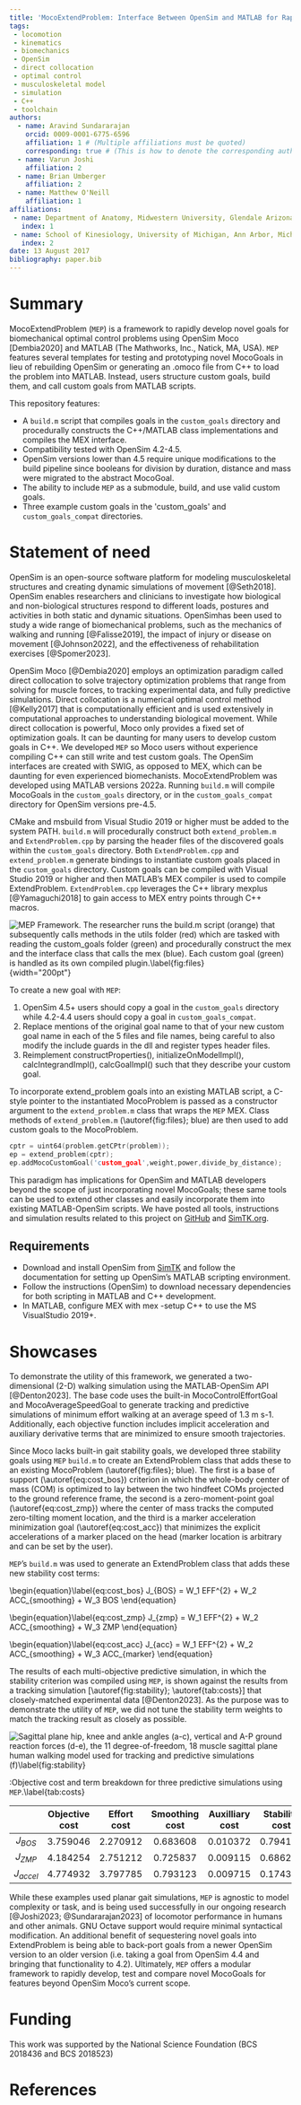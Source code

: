 ```yaml
---
title: 'MocoExtendProblem: Interface Between OpenSim and MATLAB for Rapidly Developing Direct Collocation Goals in Moco'
tags:
 - locomotion
 - kinematics
 - biomechanics
 - OpenSim
 - direct collocation
 - optimal control
 - musculoskeletal model
 - simulation
 - C++
 - toolchain
authors:
  - name: Aravind Sundararajan
    orcid: 0009-0001-6775-6596
    affiliation: 1 # (Multiple affiliations must be quoted)
	corresponding: true # (This is how to denote the corresponding author)
  - name: Varun Joshi
    affiliation: 2
  - name: Brian Umberger
    affiliation: 2
  - name: Matthew O'Neill
    affiliation: 1
affiliations:
 - name: Department of Anatomy, Midwestern University, Glendale Arizona, USA
   index: 1
 - name: School of Kinesiology, University of Michigan, Ann Arbor, Michigan, USA
   index: 2
date: 13 August 2017
bibliography: paper.bib
---
```


# Summary

MocoExtendProblem (`MEP`) is a framework to rapidly develop novel goals for biomechanical optimal control problems using OpenSim Moco [Dembia2020] and MATLAB (The Mathworks, Inc., Natick, MA, USA). `MEP` features several templates for testing and prototyping novel MocoGoals in lieu of rebuilding OpenSim or generating an .omoco file from C++ to load the problem into MATLAB. Instead, users structure custom goals, build them, and call custom goals from MATLAB scripts.

This repository features:

- A `build.m` script that compiles goals in the `custom_goals` directory and procedurally constructs the C++/MATLAB class implementations and compiles the MEX interface.
- Compatibility tested with OpenSim 4.2-4.5.
- OpenSim versions lower than 4.5 require unique modifications to the build pipeline since booleans for division by duration, distance and mass were migrated to the abstract MocoGoal. 
- The ability to include `MEP` as a submodule, build, and use valid custom goals.
- Three example custom goals in the 'custom_goals' and `custom_goals_compat` directories.


# Statement of need

OpenSim is an open-source software platform for modeling musculoskeletal structures and creating dynamic simulations of movement [@Seth2018]. OpenSim enables researchers and clinicians to investigate how biological and non-biological structures respond to different loads, postures and activities in both static and dynamic situations. OpenSimhas been used to study a wide range of biomechanical problems, such as the mechanics of walking and running [@Falisse2019], the impact of injury or disease on movement [@Johnson2022], and the effectiveness of rehabilitation exercises [@Spomer2023]. 
 
OpenSim Moco [@Dembia2020] employs an optimization paradigm called direct collocation to solve trajectory optimization problems that range from solving for muscle forces, to tracking experimental data, and fully predictive simulations. Direct collocation is a numerical optimal control method [@Kelly2017] that is computationally efficient and is used extensively in computational approaches to understanding biological movement. While direct collocation is powerful, Moco only provides a fixed set of optimization goals. It can be daunting for many users to develop custom goals in C++. We developed `MEP` so Moco users without experience compiling C++ can still write and test custom goals. The OpenSim interfaces are created with SWIG, as opposed to MEX, which can be daunting for even experienced biomechanists. MocoExtendProblem was developed using MATLAB versions 2022a. Running `build.m` will compile MocoGoals in the `custom_goals` directory, or in the `custom_goals_compat` directory for OpenSim versions pre-4.5.

CMake and msbuild from Visual Studio 2019 or higher must be added to the system PATH. `build.m` will procedurally construct both `extend_problem.m` and `ExtendProblem.cpp` by parsing the header files of the discovered goals within the `custom_goals` directory. Both `ExtendProblem.cpp` and `extend_problem.m` generate bindings to instantiate custom goals placed in the `custom_goals` directory. Custom goals can be compiled with  Visual Studio 2019 or higher and then MATLAB’s MEX compiler is used to compile ExtendProblem. `ExtendProblem.cpp` leverages the C++ library mexplus [@Yamaguchi2018] to gain access to MEX entry points through C++  macros.

![`MEP` Framework. The researcher runs the `build.m` script (orange) that subsequently calls methods in the utils folder (red) which are tasked with reading the `custom_goals` folder (green) and procedurally construct the mex and the interface class that calls the mex (blue). Each custom goal (green) is handled as its own compiled plugin.\label{fig:files}](file_tree.png){width="200pt"}

To create a new goal with `MEP`: 

1. OpenSim 4.5+ users should copy a goal in the `custom_goals` directory while 4.2-4.4 users  should copy a goal in `custom_goals_compat`.
2. Replace mentions of the original goal name to that of your new custom goal name in each of the 5 files and file names, being careful to also modify the include guards in the dll and register types header files. 
3. Reimplement constructProperties(), initializeOnModelImpl(), calcIntegrandImpl(), calcGoalImpl() such that they describe your custom goal.

To incorporate extend_problem goals into an existing MATLAB script, a C-style pointer to the instantiated MocoProblem is passed as a constructor argument to the `extend_problem.m` class that wraps the `MEP` MEX. Class methods of `extend_problem.m` (\autoref{fig:files}; blue) are then used to add custom goals to the MocoProblem.

```C++
cptr = uint64(problem.getCPtr(problem));
ep = extend_problem(cptr);
ep.addMocoCustomGoal('custom_goal',weight,power,divide_by_distance);
```

This paradigm has implications for OpenSim and MATLAB developers beyond the scope of just incorporating novel MocoGoals; these same tools can be used to extend other classes and easily incorporate them into existing MATLAB-OpenSim scripts. We have posted all tools, instructions and simulation results related to this project on [GitHub](https://github.com/Aravind-Sundararajan/MocoExtendProblem) and [SimTK.org](https://simtk.org/projects/moco-ep). 


## Requirements

- Download and install OpenSim from [SimTK](https://simtk.org) and follow the documentation for setting up OpenSim’s MATLAB scripting environment.
- Follow the instructions (OpenSim) to download necessary dependencies for both scripting in MATLAB and C++ development.
- In MATLAB, configure MEX with mex -setup C++ to use the MS VisualStudio 2019+.


# Showcases

To demonstrate the utility of this framework, we generated a two-dimensional (2-D) walking simulation using the MATLAB-OpenSim API [@Denton2023]. The base code uses the built-in MocoControlEffortGoal and MocoAverageSpeedGoal to generate tracking and predictive simulations of minimum effort walking at an average speed of 1.3 m s-1. Additionally, each objective function includes implicit acceleration and auxiliary derivative terms that are minimized to ensure smooth trajectories. 

Since Moco lacks built-in gait stability goals, we developed three stability goals using `MEP` `build.m` to create an ExtendProblem class that adds these to an existing MocoProblem (\autoref{fig:files}; blue). The first is a base of support (\autoref{eq:cost_bos}) criterion in which the whole-body center of mass (COM) is optimized to lay between the two hindfeet COMs projected to the ground reference frame, the second is a zero-moment-point goal (\autoref{eq:cost_zmp}) where the center of mass tracks the computed zero-tilting moment location, and the third is a marker acceleration minimization goal (\autoref{eq:cost_acc}) that minimizes the explicit accelerations of a marker placed on the head (marker location is arbitrary and can be set by the user).

`MEP`’s `build.m` was used to generate an ExtendProblem class that adds these new stability cost terms: 

\begin{equation}\label{eq:cost_bos}
J_{BOS} = W_1 EFF^{2} + W_2 ACC_{smoothing} + W_3 BOS
\end{equation}

\begin{equation}\label{eq:cost_zmp}
J_{zmp} = W_1 EFF^{2} + W_2 ACC_{smoothing} + W_3 ZMP
\end{equation}

\begin{equation}\label{eq:cost_acc}
J_{acc} = W_1 EFF^{2} + W_2 ACC_{smoothing} + W_3 ACC_{marker}
\end{equation}

The results of each multi-objective predictive simulation, in which the stability criterion was compiled using `MEP`, is shown against the results from a tracking simulation [\autoref{fig:stability}; \autoref{tab:costs}] that closely-matched experimental data [@Denton2023]. As the purpose was to demonstrate the utility of `MEP`, we did not tune the stability term weights to match the tracking result as closely as possible. 

![Sagittal plane hip, knee and ankle angles (a-c), vertical and A-P ground reaction forces (d-e), the 11 degree-of-freedom, 18 muscle sagittal plane human walking model used for tracking and predictive simulations (f)\label{fig:stability}](stability.png)

:Objective cost and term breakdown for three predictive simulations using `MEP`.\label{tab:costs}

|             | Objective cost | Effort  cost | Smoothing cost | Auxilliary cost |  Stability cost |
|:-----------:|:--------------:|:------------:|:--------------:|:---------------:|:---------------:|
|  $J_{BOS}$  |    3.759046    |   2.270912   |    0.683608    |     0.010372    |     0.794155    |
|  $J_{ZMP}$  |    4.184254    |   2.751212   |    0.725837    |     0.009115    |     0.686290    |
| $J_{accel}$ |    4.774932    |   3.797785   |    0.793123    |     0.009715    |     0.174308    |


While these examples used planar gait simulations, `MEP` is agnostic to model complexity or task, and is being used successfully in our ongoing research  [@Joshi2023; @Sundararajan2023] of locomotor performance in humans and other animals. GNU Octave support would require minimal syntactical modification. An additional benefit of sequestering novel goals into ExtendProblem is being able to back-port goals from a newer OpenSim version to an older version (i.e. taking a goal from OpenSim 4.4 and bringing that functionality to 4.2). Ultimately, `MEP` offers a modular framework to rapidly develop, test and compare novel MocoGoals for features beyond OpenSim Moco’s current scope.

# Funding

This work was supported by the National Science Foundation (BCS 2018436 and BCS 2018523)

# References